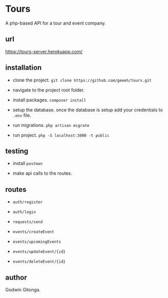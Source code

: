 # Tours

A php-based API for a tour and event company.

## url

https://tours-server.herokuapp.com/

## installation

- clone the project. `git clone https://github.com/geeeh/tours.git`

- navigate to the project root folder.

- install packages. `composer install`

- setup the database. once the database is setup add your credentials to `.env` file.

- run migrations. `php artisan migrate`

- run project. `php -S localhost:3000 -t public`

## testing

- install `postman`

- make api calls to the routes.

## routes

- `auth/register`

- `auth/login`

- `requests/send`

- `events/createEvent`

- `events/upcomingEvents`

- `events/updateEvent/{id}`

- `events/deleteEvent/{id}`

## author

Godwin Gitonga.
